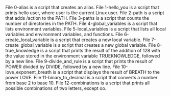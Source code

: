 File 0-alias is a script that creates an alias.
File 1-hello_you is a script that prints hello user, where user is the current Linux user.
File 2-path is a script that adds /action to the PATH.
File 3-paths is a script that counts the number of directories in the PATH.
File 4-global_variables is a script that lists environment variables.
File 5-local_variables is a script that lists all local variables and environment variables, and functions.
File 6-create_local_variable is a script that creates a new local variable.
File 7-create_global_variable is a script that creates a new global variable.
File 8-true_knowledge is a script that prints the result of the addition of 128 with the value stored in the environment variable TRUEKNOWLEDGE, followed by a new line.
File 9-divide_and_rule is a script that prints the result of POWER divided by DIVIDE, followed by a new line.
File 10-love_exponent_breath is a script that displays the result of BREATH to the power LOVE.
File 11-binary_to_decimal is a script that converts a number from base 2 to base 10.
File 12-combinations is a script that prints all possible combinations of two letters, except oo.
